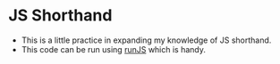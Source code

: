 # JS Shorthand

- This is a little practice in expanding my knowledge of JS shorthand.
- This code can be run using [runJS](https://runjs.app/) which is handy.
